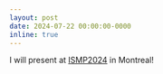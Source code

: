 ```yaml
---
layout: post
date: 2024-07-22 00:00:00-0000
inline: true
---
```


I will present at [ISMP2024](https://ismp2024.gerad.ca/) in Montreal! 